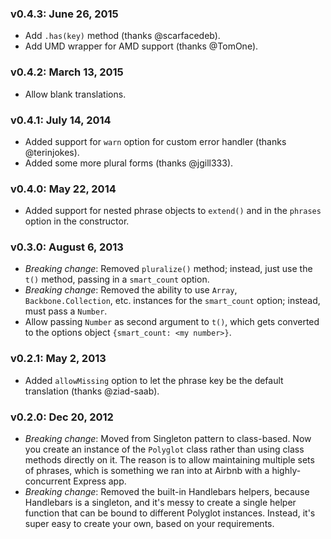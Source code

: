 ### v0.4.3: June 26, 2015
 * Add `.has(key)` method (thanks @scarfacedeb).
 * Add UMD wrapper for AMD support (thanks @TomOne).

### v0.4.2: March 13, 2015
 * Allow blank translations.

### v0.4.1: July 14, 2014
 * Added support for `warn` option for custom error handler (thanks @terinjokes).
 * Added some more plural forms (thanks @jgill333).

### v0.4.0: May 22, 2014
 * Added support for nested phrase objects to `extend()` and in the `phrases` option in the constructor.

### v0.3.0: August 6, 2013
 * _Breaking change_: Removed `pluralize()` method; instead, just use the `t()` method, passing in a `smart_count` option.
 * _Breaking change_: Removed the ability to use `Array`, `Backbone.Collection`, etc. instances for the `smart_count` option; instead, must pass a `Number`.
 * Allow passing `Number` as second argument to `t()`, which gets converted to the options object `{smart_count: <my number>}`.

### v0.2.1: May 2, 2013
 * Added `allowMissing` option to let the phrase key be the default translation (thanks @ziad-saab).

### v0.2.0: Dec 20, 2012
 * _Breaking change_: Moved from Singleton pattern to class-based. Now you create an instance of the `Polyglot` class rather than using class methods directly on it. The reason is to allow maintaining multiple sets of phrases, which is something we ran into at Airbnb with a highly-concurrent Express app.
 * _Breaking change_: Removed the built-in Handlebars helpers, because Handlebars is a singleton, and it's messy to create a single helper function that can be bound to different Polyglot instances.  Instead, it's super easy to create your own, based on your requirements.
